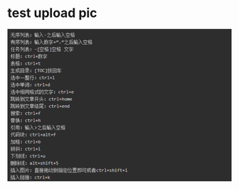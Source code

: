 # test upload pic

![typora常用快捷键](https://raw.githubusercontent.com/ocre/blog-pub-images/master/typora/20191225182552-552093.png)